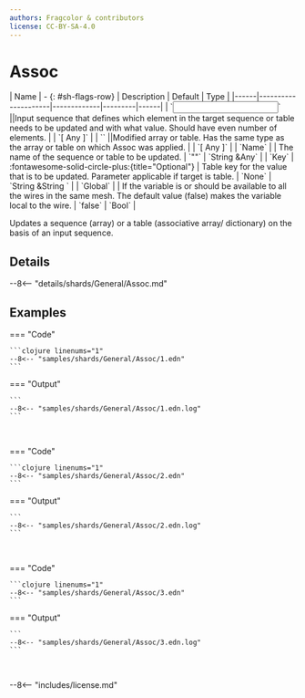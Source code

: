 ```yaml
---
authors: Fragcolor & contributors
license: CC-BY-SA-4.0
---
```



# Assoc

<div class="sh-parameters" markdown="1">
| Name | - {: #sh-flags-row} | Description | Default | Type |
|------|---------------------|-------------|---------|------|
| `<input>` ||Input sequence that defines which element in the target sequence or table needs to be updated and with what value. Should have even number of elements. | | `[ Any ]` |
| `<output>` ||Modified array or table. Has the same type as the array or table on which Assoc was applied. | | `[ Any ]` |
| `Name` |  | The name of the sequence or table to be updated. | `""` | `String &Any` |
| `Key` | :fontawesome-solid-circle-plus:{title="Optional"}  | Table key for the value that is to be updated. Parameter applicable if target is table. | `None` | `String &String ` |
| `Global` |  | If the variable is or should be available to all the wires in the same mesh. The default value (false) makes the variable local to the wire. | `false` | `Bool` |

</div>

Updates a sequence (array) or a table (associative array/ dictionary) on the basis of an input sequence.

## Details

--8<-- "details/shards/General/Assoc.md"


## Examples

=== "Code"

    ```clojure linenums="1"
    --8<-- "samples/shards/General/Assoc/1.edn"
    ```

=== "Output"

    ```
    --8<-- "samples/shards/General/Assoc/1.edn.log"
    ```
&nbsp;

=== "Code"

    ```clojure linenums="1"
    --8<-- "samples/shards/General/Assoc/2.edn"
    ```

=== "Output"

    ```
    --8<-- "samples/shards/General/Assoc/2.edn.log"
    ```
&nbsp;

=== "Code"

    ```clojure linenums="1"
    --8<-- "samples/shards/General/Assoc/3.edn"
    ```

=== "Output"

    ```
    --8<-- "samples/shards/General/Assoc/3.edn.log"
    ```
&nbsp;

--8<-- "includes/license.md"
